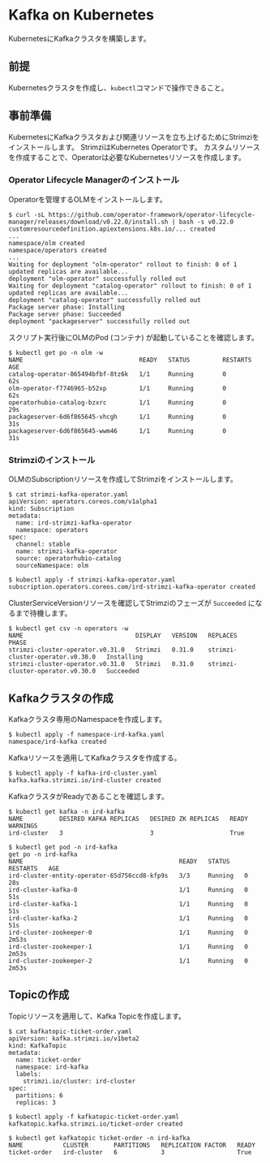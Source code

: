 # Kafka on Kubernetes

KubernetesにKafkaクラスタを構築します。

## 前提

Kubernetesクラスタを作成し、`kubectl`コマンドで操作できること。

## 事前準備

KubernetesにKafkaクラスタおよび関連リソースを立ち上げるためにStrimziをインストールします。
StrimziはKubernetes Operatorです。
カスタムリソースを作成することで、Operatorは必要なKubernetesリソースを作成します。

### Operator Lifecycle Managerのインストール

Operatorを管理するOLMをインストールします。

```shell
$ curl -sL https://github.com/operator-framework/operator-lifecycle-manager/releases/download/v0.22.0/install.sh | bash -s v0.22.0
customresourcedefinition.apiextensions.k8s.io/... created
...
namespace/olm created
namespace/operators created
...
Waiting for deployment "olm-operator" rollout to finish: 0 of 1 updated replicas are available...
deployment "olm-operator" successfully rolled out
Waiting for deployment "catalog-operator" rollout to finish: 0 of 1 updated replicas are available...
deployment "catalog-operator" successfully rolled out
Package server phase: Installing
Package server phase: Succeeded
deployment "packageserver" successfully rolled out
```

スクリプト実行後にOLMのPod (コンテナ) が起動していることを確認します。

```shell
$ kubectl get po -n olm -w
NAME                                READY   STATUS         RESTARTS   AGE
catalog-operator-865494bfbf-8tz6k   1/1     Running        0          62s
olm-operator-f7746965-b52xp         1/1     Running        0          62s
operatorhubio-catalog-bzxrc         1/1     Running        0          29s
packageserver-6d6f865645-vhcgh      1/1     Running        0          31s
packageserver-6d6f865645-wwm46      1/1     Running        0          31s
```

### Strimziのインストール

OLMのSubscriptionリソースを作成してStrimziをインストールします。

```shell
$ cat strimzi-kafka-operator.yaml
apiVersion: operators.coreos.com/v1alpha1
kind: Subscription
metadata:
  name: ird-strimzi-kafka-operator
  namespace: operators
spec:
  channel: stable
  name: strimzi-kafka-operator
  source: operatorhubio-catalog
  sourceNamespace: olm

$ kubectl apply -f strimzi-kafka-operator.yaml
subscription.operators.coreos.com/ird-strimzi-kafka-operator created
```

ClusterServiceVersionリソースを確認してStrimziのフェーズが `Succeeded` になるまで待機します。

```shell
$ kubectl get csv -n operators -w
NAME                               DISPLAY   VERSION   REPLACES                           PHASE
strimzi-cluster-operator.v0.31.0   Strimzi   0.31.0    strimzi-cluster-operator.v0.30.0   Installing
strimzi-cluster-operator.v0.31.0   Strimzi   0.31.0    strimzi-cluster-operator.v0.30.0   Succeeded
```

## Kafkaクラスタの作成

Kafkaクラスタ専用のNamespaceを作成します。

```shell
$ kubectl apply -f namespace-ird-kafka.yaml        
namespace/ird-kafka created
```

Kafkaリソースを適用してKafkaクラスタを作成する。

```shell
$ kubectl apply -f kafka-ird-cluster.yaml
kafka.kafka.strimzi.io/ird-cluster created
```

KafkaクラスタがReadyであることを確認します。

```shell
$ kubectl get kafka -n ird-kafka
NAME          DESIRED KAFKA REPLICAS   DESIRED ZK REPLICAS   READY   WARNINGS
ird-cluster   3                        3                     True

$ kubectl get pod -n ird-kafka
get po -n ird-kafka   
NAME                                           READY   STATUS    RESTARTS   AGE
ird-cluster-entity-operator-65d756ccd8-kfp9s   3/3     Running   0          28s
ird-cluster-kafka-0                            1/1     Running   0          51s
ird-cluster-kafka-1                            1/1     Running   0          51s
ird-cluster-kafka-2                            1/1     Running   0          51s
ird-cluster-zookeeper-0                        1/1     Running   0          2m53s
ird-cluster-zookeeper-1                        1/1     Running   0          2m53s
ird-cluster-zookeeper-2                        1/1     Running   0          2m53s
```

## Topicの作成

Topicリソースを適用して、Kafka Topicを作成します。

```shell
$ cat kafkatopic-ticket-order.yaml
apiVersion: kafka.strimzi.io/v1beta2
kind: KafkaTopic
metadata:
  name: ticket-order
  namespace: ird-kafka
  labels:
    strimzi.io/cluster: ird-cluster
spec:
  partitions: 6
  replicas: 3

$ kubectl apply -f kafkatopic-ticket-order.yaml
kafkatopic.kafka.strimzi.io/ticket-order created

$ kubectl get kafkatopic ticket-order -n ird-kafka
NAME           CLUSTER       PARTITIONS   REPLICATION FACTOR   READY
ticket-order   ird-cluster   6            3                    True
```
